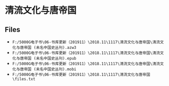 # 清流文化与唐帝国

## Files

- `F:/5000G电子书\06-书库更新（201911）\2018.11\1117\清流文化与唐帝国\清流文化与唐帝国 (未名中国史丛刊).azw3`
- `F:/5000G电子书\06-书库更新（201911）\2018.11\1117\清流文化与唐帝国\清流文化与唐帝国 (未名中国史丛刊).epub`
- `F:/5000G电子书\06-书库更新（201911）\2018.11\1117\清流文化与唐帝国\清流文化与唐帝国 (未名中国史丛刊).mobi`
- `F:/5000G电子书\06-书库更新（201911）\2018.11\1117\清流文化与唐帝国\files.txt`
